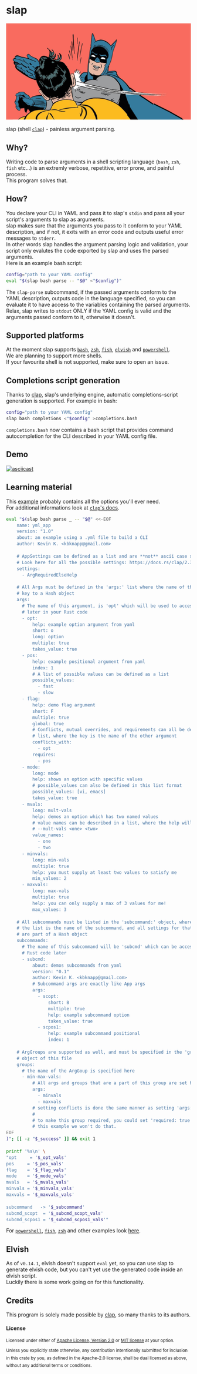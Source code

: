 # slap

![Batman slapping Robin meme](./images/batman-slapping-robin.jpg)

slap (shell [`clap`][clap]) - painless argument parsing.

## Why?

Writing code to parse arguments in a shell scripting language (`bash`, `zsh`,
`fish` etc...) is an extremly verbose, repetitive, error prone, and painful
process.  
This program solves that.

## How?

You declare your CLI in YAML and pass it to slap's `stdin` and pass all your
script's arguments to slap as arguments.  
slap makes sure that the arguments you pass to it conform to your YAML
description, and if not, it exits with an error code and outputs useful error
messages to `stderr`.  
In other words slap handles the argument parsing logic and validation, your
script only evalutes the code exported by slap and uses the parsed arguments.  
Here is an example bash script:

```bash
config="path to your YAML config"
eval "$(slap bash parse -- "$@" <"$config")"
```

The `slap-parse` subcommand, if the passed arguments conform to the YAML
description, outputs code in the language specified, so you can evaluate it to
have access to the variables containing the parsed arguments.  
Relax, slap writes to `stdout` ONLY if the YAML config is valid and the
arguments passed conform to it, otherwise it doesn't.

## Supported platforms

At the moment slap supports <a href="examples/bash">`bash`</a>, <a
href="examples/zsh">`zsh`</a>, <a href="examples/fish">`fish`</a>, <a
href="examples/elvish">`elvish`</a> and <a
href="examples/pwsh">`powershell`</a>.  
We are planning to support more shells.  
If your favourite shell is not supported, make sure to open an issue.

## Completions script generation

Thanks to [clap](#clap), slap's underlying engine, automatic
completions-script generation is supported.
For example in bash:

```bash
config="path to your YAML config"
slap bash completions <"$config" >completions.bash
```

`completions.bash` now contains a bash script that provides command
autocompletion for the CLI described in your YAML config file.

## Demo

[![asciicast](https://asciinema.org/a/357515.svg)](https://asciinema.org/a/357515)

## Learning material

This
[example](https://github.com/clap-rs/clap/blob/v2.33.1/examples/17_yaml.yml)
probably contains all the options you'll ever need.  
For additional informations look at [`clap`'s docs](https://docs.rs/clap/2.33.3/clap).

```bash
eval "$(slap bash parse _ -- "$@" <<-EOF
	name: yml_app
	version: "1.0"
	about: an example using a .yml file to build a CLI
	author: Kevin K. <kbknapp@gmail.com>
	
	# AppSettings can be defined as a list and are **not** ascii case sensitive
	# Look here for all the possible settings: https://docs.rs/clap/2.33.3/clap/enum.AppSettings.html
	settings:
	  - ArgRequiredElseHelp
	
	# All Args must be defined in the 'args:' list where the name of the arg, is the
	# key to a Hash object
	args:
	  # The name of this argument, is 'opt' which will be used to access the value
	  # later in your Rust code
	  - opt:
	      help: example option argument from yaml
	      short: o
	      long: option
	      multiple: true
	      takes_value: true
	  - pos:
	      help: example positional argument from yaml
	      index: 1
	      # A list of possible values can be defined as a list
	      possible_values:
	        - fast
	        - slow
	  - flag:
	      help: demo flag argument
	      short: F
	      multiple: true
	      global: true
	      # Conflicts, mutual overrides, and requirements can all be defined as a
	      # list, where the key is the name of the other argument
	      conflicts_with:
	        - opt
	      requires:
	        - pos
	  - mode:
	      long: mode
	      help: shows an option with specific values
	      # possible_values can also be defined in this list format
	      possible_values: [vi, emacs]
	      takes_value: true
	  - mvals:
	      long: mult-vals
	      help: demos an option which has two named values
	      # value names can be described in a list, where the help will be shown
	      # --mult-vals <one> <two>
	      value_names:
	        - one
	        - two
	  - minvals:
	      long: min-vals
	      multiple: true
	      help: you must supply at least two values to satisfy me
	      min_values: 2
	  - maxvals:
	      long: max-vals
	      multiple: true
	      help: you can only supply a max of 3 values for me!
	      max_values: 3
	
	# All subcommands must be listed in the 'subcommand:' object, where the key to
	# the list is the name of the subcommand, and all settings for that command are
	# are part of a Hash object
	subcommands:
	  # The name of this subcommand will be 'subcmd' which can be accessed in your
	  # Rust code later
	  - subcmd:
	      about: demos subcommands from yaml
	      version: "0.1"
	      author: Kevin K. <kbknapp@gmail.com>
	      # Subcommand args are exactly like App args
	      args:
	        - scopt:
	            short: B
	            multiple: true
	            help: example subcommand option
	            takes_value: true
	        - scpos1:
	            help: example subcommand positional
	            index: 1
	
	# ArgGroups are supported as well, and must be specified in the 'groups:'
	# object of this file
	groups:
	  # the name of the ArgGoup is specified here
	  - min-max-vals:
	      # All args and groups that are a part of this group are set here
	      args:
	        - minvals
	        - maxvals
	      # setting conflicts is done the same manner as setting 'args:'
	      #
	      # to make this group required, you could set 'required: true' but for
	      # this example we won't do that.
EOF
)"; [[ -z "$_success" ]] && exit 1

printf '%s\n' \
"opt     = '$_opt_vals'
pos     = '$_pos_vals'
flag    = '$_flag_vals'
mode    = '$_mode_vals'
mvals   = '$_mvals_vals'
minvals = '$_minvals_vals'
maxvals = '$_maxvals_vals'

subcommand   -> '$_subcommand'
subcmd_scopt  = '$_subcmd_scopt_vals'
subcmd_scpos1 = '$_subcmd_scpos1_vals'"
```

For <a href="examples/pwsh">`powershell`</a>, <a
href="examples/fish">`fish`</a>, <a href="examples/zsh">`zsh`</a> and other
examples look <a href="examples">here</a>.

## Elvish

As of `v0.14.1`, elvish doesn't support `eval` yet, so you can use slap to
generate elvish code, but you can't yet use the generated code inside an
elvish script.  
Luckily there is some work going on for this functionality.

## Credits

This program is solely made possible by [clap](#clap), so many thanks to its
authors.

#### License

<sup>
Licensed under either of <a href="LICENSE-APACHE">Apache License, Version
2.0</a> or <a href="LICENSE-MIT">MIT license</a> at your option.
</sup>

<br>

<sub>
Unless you explicitly state otherwise, any contribution intentionally submitted
for inclusion in this crate by you, as defined in the Apache-2.0 license, shall
be dual licensed as above, without any additional terms or conditions.
</sub>

[clap]: https://github.com/clap-rs/clap
